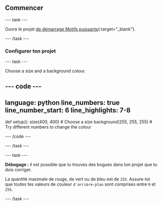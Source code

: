 ## Commencer

--- task ---

Ouvre le projet [de démarrage Motifs puissants](https://editor.raspberrypi.org/en/projects/powerful-patterns-starter){:target="_blank"}.

--- /task ---

### Configurer ton projet

--- task ---

Choose a size and a background colour.

--- code ---
---
language: python line_numbers: true line_number_start: 6
line_highlights: 7-8
---
def setup(): size(400, 400)  # Choose a size background(255, 255, 255)  # Try different numbers to change the colour

--- /code ---

--- /task ---

--- task ---

**Débogage :** il est possible que tu trouves des bogues dans ton projet que tu dois corriger.

La quantité maximale de rouge, de vert ou de bleu est de `255`. Assure-toi que toutes tes valeurs de couleur `d'arrière-plan` sont comprises entre `0` et `255`.

--- /task ---


